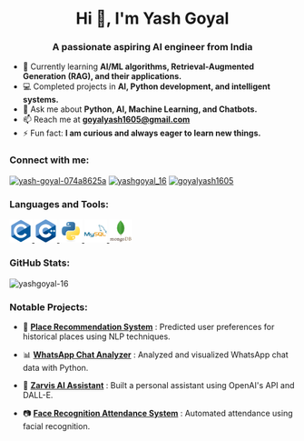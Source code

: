 <h1 align="center">Hi 👋, I'm Yash Goyal</h1>
<h3 align="center">A passionate aspiring AI engineer from India</h3>

- 🌱 Currently learning **AI/ML algorithms, Retrieval-Augmented Generation (RAG), and their applications.**  
- 💻 Completed projects in **AI, Python development, and intelligent systems.**  
- 💬 Ask me about **Python, AI, Machine Learning, and Chatbots.**  
- 📫 Reach me at **goyalyash1605@gmail.com**  
- ⚡ Fun fact: **I am curious and always eager to learn new things.**

<h3 align="left">Connect with me:</h3>
<p align="left">
<a href="https://linkedin.com/in/yash-goyal-074a8625a/" target="blank">
<img align="center" src="https://raw.githubusercontent.com/rahuldkjain/github-profile-readme-generator/master/src/images/icons/Social/linked-in-alt.svg" alt="yash-goyal-074a8625a" height="30" width="40" /></a>
<a href="https://instagram.com/yashgoyal_16" target="blank">
<img align="center" src="https://raw.githubusercontent.com/rahuldkjain/github-profile-readme-generator/master/src/images/icons/Social/instagram.svg" alt="yashgoyal_16" height="30" width="40" /></a>
<a href="https://www.hackerrank.com/goyalyash1605" target="blank">
<img align="center" src="https://raw.githubusercontent.com/rahuldkjain/github-profile-readme-generator/master/src/images/icons/Social/hackerrank.svg" alt="goyalyash1605" height="30" width="40" /></a>
</p>

<h3 align="left">Languages and Tools:</h3>
<p align="left"> 
<a href="https://www.cprogramming.com/" target="_blank" rel="noreferrer"> 
<img src="https://raw.githubusercontent.com/devicons/devicon/master/icons/c/c-original.svg" alt="c" width="40" height="40"/> 
</a> 
<a href="https://www.w3schools.com/cpp/" target="_blank" rel="noreferrer"> 
<img src="https://raw.githubusercontent.com/devicons/devicon/master/icons/cplusplus/cplusplus-original.svg" alt="cplusplus" width="40" height="40"/> 
</a> 
<a href="https://www.python.org" target="_blank" rel="noreferrer"> 
<img src="https://raw.githubusercontent.com/devicons/devicon/master/icons/python/python-original.svg" alt="python" width="40" height="40"/> 
</a> 
<a href="https://www.mysql.com/" target="_blank" rel="noreferrer"> 
<img src="https://raw.githubusercontent.com/devicons/devicon/master/icons/mysql/mysql-original-wordmark.svg" alt="mysql" width="40" height="40"/> 
</a> 
<a href="https://www.mongodb.com/" target="_blank" rel="noreferrer"> 
<img src="https://raw.githubusercontent.com/devicons/devicon/master/icons/mongodb/mongodb-original-wordmark.svg" alt="mongodb" width="40" height="40"/> 
</a> 
</p>

<h3 align="left">GitHub Stats:</h3>
<p>
<img align="center" src="https://github-readme-stats.vercel.app/api/top-langs?username=yashgoyal-16&show_icons=true&locale=en&layout=compact" alt="yashgoyal-16" />
</p>

<h3 align="left">Notable Projects:</h3>

- 🌟 **[Place Recommendation System](https://github.com/yashgoyal-16/Place-Recomender)** : Predicted user preferences for historical places using NLP techniques.  

- 📊 **[WhatsApp Chat Analyzer](https://github.com/yashgoyal-16/whatsapp-chat-anylizer)** : Analyzed and visualized WhatsApp chat data with Python.  

- 🧠 **[Zarvis AI Assistant](https://github.com/yashgoyal-16/Ai-Assistant-)** : Built a personal assistant using OpenAI's API and DALL-E.  

- 📷 **[Face Recognition Attendance System](https://github.com/yashgoyal-16/Attendance-system-using-face-recognition)** : Automated attendance using facial recognition.  
